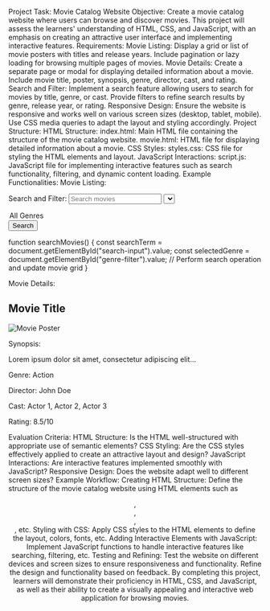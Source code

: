 Project Task: Movie Catalog Website
Objective:
Create a movie catalog website where users can browse and discover movies. This project will assess the learners' understanding of HTML, CSS, and JavaScript, with an emphasis on creating an attractive user interface and implementing interactive features.
Requirements:
Movie Listing:
Display a grid or list of movie posters with titles and release years.
Include pagination or lazy loading for browsing multiple pages of movies.
Movie Details:
Create a separate page or modal for displaying detailed information about a movie.
Include movie title, poster, synopsis, genre, director, cast, and rating.
Search and Filter:
Implement a search feature allowing users to search for movies by title, genre, or cast.
Provide filters to refine search results by genre, release year, or rating.
Responsive Design:
Ensure the website is responsive and works well on various screen sizes (desktop, tablet, mobile).
Use CSS media queries to adapt the layout and styling accordingly.
Project Structure:
HTML Structure:
index.html: Main HTML file containing the structure of the movie catalog website.
movie.html: HTML file for displaying detailed information about a movie.
CSS Styles:
styles.css: CSS file for styling the HTML elements and layout.
JavaScript Interactions:
script.js: JavaScript file for implementing interactive features such as search functionality, filtering, and dynamic content loading.
Example Functionalities:
Movie Listing:
<div id="movie-grid">
 <!-- Movie posters will be dynamically generated here -->
</div>

Search and Filter:
<input type="text" id="search-input" placeholder="Search movies">
<select id="genre-filter">
 <option value="">All Genres</option>
 <!-- Populate genre options dynamically -->
</select>
<button onclick="searchMovies()">Search</button>

function searchMovies() {
 const searchTerm = document.getElementById("search-input").value;
 const selectedGenre = document.getElementById("genre-filter").value;
 // Perform search operation and update movie grid
}

Movie Details:
<div class="movie-details">
 <h2>Movie Title</h2>
 <img src="movie-poster.jpg" alt="Movie Poster">
 <p>Synopsis:</p>
 <p>Lorem ipsum dolor sit amet, consectetur adipiscing elit...</p>
 <p>Genre: Action</p>
 <p>Director: John Doe</p>
 <p>Cast: Actor 1, Actor 2, Actor 3</p>
 <p>Rating: 8.5/10</p>
</div>

Evaluation Criteria:
HTML Structure: Is the HTML well-structured with appropriate use of semantic elements?
CSS Styling: Are the CSS styles effectively applied to create an attractive layout and design?
JavaScript Interactions: Are interactive features implemented smoothly with JavaScript?
Responsive Design: Does the website adapt well to different screen sizes?
Example Workflow:
Creating HTML Structure:
Define the structure of the movie catalog website using HTML elements such as <header>, <nav>, <section>, <footer>, etc.
Styling with CSS:
Apply CSS styles to the HTML elements to define the layout, colors, fonts, etc.
Adding Interactive Elements with JavaScript:
Implement JavaScript functions to handle interactive features like searching, filtering, etc.
Testing and Refining:
Test the website on different devices and screen sizes to ensure responsiveness and functionality.
Refine the design and functionality based on feedback.
By completing this project, learners will demonstrate their proficiency in HTML, CSS, and JavaScript, as well as their ability to create a visually appealing and interactive web application for browsing movies.

